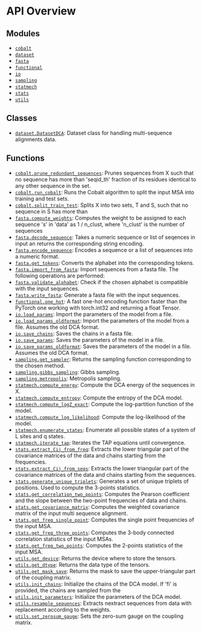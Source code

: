 <!-- markdownlint-disable -->

# API Overview

## Modules

- [`cobalt`](./cobalt.md#module-cobalt)
- [`dataset`](./dataset.md#module-dataset)
- [`fasta`](./fasta.md#module-fasta)
- [`functional`](./functional.md#module-functional)
- [`io`](./io.md#module-io)
- [`sampling`](./sampling.md#module-sampling)
- [`statmech`](./statmech.md#module-statmech)
- [`stats`](./stats.md#module-stats)
- [`utils`](./utils.md#module-utils)

## Classes

- [`dataset.DatasetDCA`](./dataset.md#class-datasetdca): Dataset class for handling multi-sequence alignments data.

## Functions

- [`cobalt.prune_redundant_sequences`](./cobalt.md#function-prune_redundant_sequences): Prunes sequences from X such that no sequence has more than 'seqid_th' fraction of its residues identical to any other sequence in the set.
- [`cobalt.run_cobalt`](./cobalt.md#function-run_cobalt): Runs the Cobalt algorithm to split the input MSA into training and test sets.
- [`cobalt.split_train_test`](./cobalt.md#function-split_train_test): Splits X into two sets, T and S, such that no sequence in S has more than
- [`fasta.compute_weights`](./fasta.md#function-compute_weights): Computes the weight to be assigned to each sequence 's' in 'data' as 1 / n_clust, where 'n_clust' is the number of sequences
- [`fasta.decode_sequence`](./fasta.md#function-decode_sequence): Takes a numeric sequence or list of seqences in input an returns the corresponding string encoding.
- [`fasta.encode_sequence`](./fasta.md#function-encode_sequence): Encodes a sequence or a list of sequences into a numeric format.
- [`fasta.get_tokens`](./fasta.md#function-get_tokens): Converts the alphabet into the corresponding tokens.
- [`fasta.import_from_fasta`](./fasta.md#function-import_from_fasta): Import sequences from a fasta file. The following operations are performed:
- [`fasta.validate_alphabet`](./fasta.md#function-validate_alphabet): Check if the chosen alphabet is compatible with the input sequences.
- [`fasta.write_fasta`](./fasta.md#function-write_fasta): Generate a fasta file with the input sequences.
- [`functional.one_hot`](./functional.md#function-one_hot): A fast one-hot encoding function faster than the PyTorch one working with torch.int32 and returning a float Tensor.
- [`io.load_params`](./io.md#function-load_params): Import the parameters of the model from a file.
- [`io.load_params_oldformat`](./io.md#function-load_params_oldformat): Import the parameters of the model from a file. Assumes the old DCA format.
- [`io.save_chains`](./io.md#function-save_chains): Saves the chains in a fasta file.
- [`io.save_params`](./io.md#function-save_params): Saves the parameters of the model in a file.
- [`io.save_params_oldformat`](./io.md#function-save_params_oldformat): Saves the parameters of the model in a file. Assumes the old DCA format.
- [`sampling.get_sampler`](./sampling.md#function-get_sampler): Returns the sampling function corresponding to the chosen method.
- [`sampling.gibbs_sampling`](./sampling.md#function-gibbs_sampling): Gibbs sampling.
- [`sampling.metropolis`](./sampling.md#function-metropolis): Metropolis sampling.
- [`statmech.compute_energy`](./statmech.md#function-compute_energy): Compute the DCA energy of the sequences in X.
- [`statmech.compute_entropy`](./statmech.md#function-compute_entropy): Compute the entropy of the DCA model.
- [`statmech.compute_logZ_exact`](./statmech.md#function-compute_logz_exact): Compute the log-partition function of the model.
- [`statmech.compute_log_likelihood`](./statmech.md#function-compute_log_likelihood): Compute the log-likelihood of the model.
- [`statmech.enumerate_states`](./statmech.md#function-enumerate_states): Enumerate all possible states of a system of L sites and q states.
- [`statmech.iterate_tap`](./statmech.md#function-iterate_tap): Iterates the TAP equations until convergence.
- [`stats.extract_Cij_from_freq`](./stats.md#function-extract_cij_from_freq): Extracts the lower triangular part of the covariance matrices of the data and chains starting from the frequencies.
- [`stats.extract_Cij_from_seqs`](./stats.md#function-extract_cij_from_seqs): Extracts the lower triangular part of the covariance matrices of the data and chains starting from the sequences.
- [`stats.generate_unique_triplets`](./stats.md#function-generate_unique_triplets): Generates a set of unique triplets of positions. Used to compute the 3-points statistics.
- [`stats.get_correlation_two_points`](./stats.md#function-get_correlation_two_points): Computes the Pearson coefficient and the slope between the two-point frequencies of data and chains.
- [`stats.get_covariance_matrix`](./stats.md#function-get_covariance_matrix): Computes the weighted covariance matrix of the input multi sequence alignment.
- [`stats.get_freq_single_point`](./stats.md#function-get_freq_single_point): Computes the single point frequencies of the input MSA.
- [`stats.get_freq_three_points`](./stats.md#function-get_freq_three_points): Computes the 3-body connected correlation statistics of the input MSAs.
- [`stats.get_freq_two_points`](./stats.md#function-get_freq_two_points): Computes the 2-points statistics of the input MSA.
- [`utils.get_device`](./utils.md#function-get_device): Returns the device where to store the tensors.
- [`utils.get_dtype`](./utils.md#function-get_dtype): Returns the data type of the tensors.
- [`utils.get_mask_save`](./utils.md#function-get_mask_save): Returns the mask to save the upper-triangular part of the coupling matrix.
- [`utils.init_chains`](./utils.md#function-init_chains): Initialize the chains of the DCA model. If 'fi' is provided, the chains are sampled from the
- [`utils.init_parameters`](./utils.md#function-init_parameters): Initialize the parameters of the DCA model.
- [`utils.resample_sequences`](./utils.md#function-resample_sequences): Extracts nextract sequences from data with replacement according to the weights.
- [`utils.set_zerosum_gauge`](./utils.md#function-set_zerosum_gauge): Sets the zero-sum gauge on the coupling matrix.